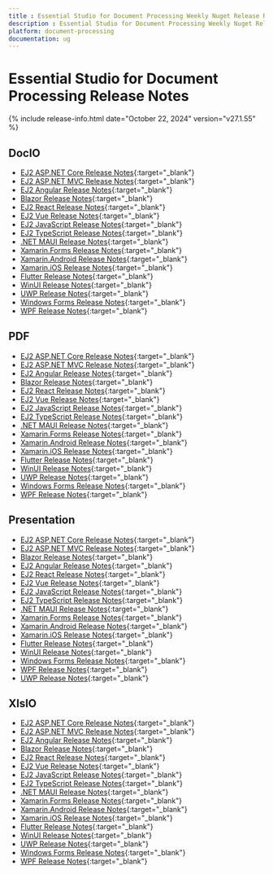 ```yaml
---
title : Essential Studio for Document Processing Weekly Nuget Release Release Notes  
description : Essential Studio for Document Processing Weekly Nuget Release Release Notes  
platform: document-processing
documentation: ug
---
```


# Essential Studio for Document Processing  Release Notes  

{% include release-info.html date="October 22, 2024"  version="v27.1.55" %} 

## DocIO

* [EJ2 ASP.NET Core Release Notes](https://ej2.syncfusion.com/aspnetcore/documentation/release-notes/27.1.55#docio){:target="_blank"}
* [EJ2 ASP.NET MVC Release Notes](https://ej2.syncfusion.com/aspnetmvc/documentation/release-notes/27.1.55#docio){:target="_blank"}
* [EJ2 Angular Release Notes](https://ej2.syncfusion.com/angular/documentation/release-notes/27.1.55#docio){:target="_blank"}
* [Blazor Release Notes](https://blazor.syncfusion.com/documentation/release-notes/27.1.55#docio){:target="_blank"}
* [EJ2 React Release Notes](https://ej2.syncfusion.com/react/documentation/release-notes/27.1.55#docio){:target="_blank"}
* [EJ2 Vue  Release Notes](https://ej2.syncfusion.com/vue/documentation/release-notes/27.1.55#docio){:target="_blank"}
* [EJ2 JavaScript Release Notes](https://ej2.syncfusion.com/javascript/documentation/release-notes/27.1.55#docio){:target="_blank"}
* [EJ2 TypeScript Release Notes](https://ej2.syncfusion.com/documentation/release-notes/27.1.55#docio){:target="_blank"}
* [.NET MAUI Release Notes](/maui/release-notes/v27.1.55#docio){:target="_blank"}
* [Xamarin.Forms Release Notes](/xamarin/release-notes/v27.1.55#docio){:target="_blank"}
* [Xamarin.Android Release Notes](/xamarin-android/release-notes/v27.1.55#docio){:target="_blank"}
* [Xamarin.iOS Release Notes](/xamarin-ios/release-notes/v27.1.55#docio){:target="_blank"}
* [Flutter Release Notes](/flutter/release-notes/v27.1.55#docio){:target="_blank"}
* [WinUI Release Notes](/winui/release-notes/v27.1.55#docio){:target="_blank"}
* [UWP Release Notes](/uwp/release-notes/v27.1.55#docio){:target="_blank"}
* [Windows Forms Release Notes](/windowsforms/release-notes/v27.1.55#docio){:target="_blank"}
* [WPF Release Notes](/wpf/release-notes/v27.1.55#docio){:target="_blank"}



## PDF

* [EJ2 ASP.NET Core Release Notes](https://ej2.syncfusion.com/aspnetcore/documentation/release-notes/27.1.55#pdf){:target="_blank"}
* [EJ2 ASP.NET MVC Release Notes](https://ej2.syncfusion.com/aspnetmvc/documentation/release-notes/27.1.55#pdf){:target="_blank"}
* [EJ2 Angular Release Notes](https://ej2.syncfusion.com/angular/documentation/release-notes/27.1.55#pdf){:target="_blank"}
* [Blazor Release Notes](https://blazor.syncfusion.com/documentation/release-notes/27.1.55#pdf){:target="_blank"}
* [EJ2 React Release Notes](https://ej2.syncfusion.com/react/documentation/release-notes/27.1.55#pdf){:target="_blank"}
* [EJ2 Vue  Release Notes](https://ej2.syncfusion.com/vue/documentation/release-notes/27.1.55#pdf){:target="_blank"}
* [EJ2 JavaScript Release Notes](https://ej2.syncfusion.com/javascript/documentation/release-notes/27.1.55#pdf){:target="_blank"}
* [EJ2 TypeScript Release Notes](https://ej2.syncfusion.com/documentation/release-notes/27.1.55#pdf){:target="_blank"}
* [.NET MAUI Release Notes](/maui/release-notes/v27.1.55#pdf){:target="_blank"}
* [Xamarin.Forms Release Notes](/xamarin/release-notes/v27.1.55#pdf){:target="_blank"}
* [Xamarin.Android Release Notes](/xamarin-android/release-notes/v27.1.55#pdf){:target="_blank"}
* [Xamarin.iOS Release Notes](/xamarin-ios/release-notes/v27.1.55#pdf){:target="_blank"}
* [Flutter Release Notes](/flutter/release-notes/v27.1.55#pdf){:target="_blank"}
* [WinUI Release Notes](/winui/release-notes/v27.1.55#pdf){:target="_blank"}
* [UWP Release Notes](/uwp/release-notes/v27.1.55#pdf){:target="_blank"}
* [Windows Forms Release Notes](/windowsforms/release-notes/v27.1.55#pdf){:target="_blank"}
* [WPF Release Notes](/wpf/release-notes/v27.1.55#pdf){:target="_blank"}


## Presentation

* [EJ2 ASP.NET Core Release Notes](https://ej2.syncfusion.com/aspnetcore/documentation/release-notes/27.1.55#presentation){:target="_blank"}
* [EJ2 ASP.NET MVC Release Notes](https://ej2.syncfusion.com/aspnetmvc/documentation/release-notes/27.1.55#presentation){:target="_blank"}
* [Blazor Release Notes](https://blazor.syncfusion.com/documentation/release-notes/27.1.55#presentation){:target="_blank"}
* [EJ2 Angular Release Notes](https://ej2.syncfusion.com/angular/documentation/release-notes/27.1.55#presentation){:target="_blank"}
* [EJ2 React Release Notes](https://ej2.syncfusion.com/react/documentation/release-notes/27.1.55#presentation){:target="_blank"}
* [EJ2 Vue  Release Notes](https://ej2.syncfusion.com/vue/documentation/release-notes/27.1.55#presentation){:target="_blank"}
* [EJ2 JavaScript Release Notes](https://ej2.syncfusion.com/javascript/documentation/release-notes/27.1.55#presentation){:target="_blank"}
* [EJ2 TypeScript Release Notes](https://ej2.syncfusion.com/documentation/release-notes/27.1.55#presentation){:target="_blank"}
* [.NET MAUI Release Notes](/maui/release-notes/v27.1.55#presentation){:target="_blank"}
* [Xamarin.Forms Release Notes](/xamarin/release-notes/v27.1.55#presentation){:target="_blank"}
* [Xamarin.Android Release Notes](/xamarin-android/release-notes/v27.1.55#presentation){:target="_blank"}
* [Xamarin.iOS Release Notes](/xamarin-ios/release-notes/v27.1.55#presentation){:target="_blank"}
* [Flutter Release Notes](/flutter/release-notes/v27.1.55#presentation){:target="_blank"}
* [WinUI Release Notes](/winui/release-notes/v27.1.55#presentation){:target="_blank"}
* [Windows Forms Release Notes](/windowsforms/release-notes/v27.1.55#presentation){:target="_blank"}
* [WPF Release Notes](/wpf/release-notes/v27.1.55#presentation){:target="_blank"}
* [UWP Release Notes](/uwp/release-notes/v27.1.55#presentation){:target="_blank"}



## XlsIO

* [EJ2 ASP.NET Core Release Notes](https://ej2.syncfusion.com/aspnetcore/documentation/release-notes/27.1.55#xlsio){:target="_blank"}
* [EJ2 ASP.NET MVC Release Notes](https://ej2.syncfusion.com/aspnetmvc/documentation/release-notes/27.1.55#xlsio){:target="_blank"}
* [EJ2 Angular Release Notes](https://ej2.syncfusion.com/angular/documentation/release-notes/27.1.55#xlsio){:target="_blank"}
* [Blazor Release Notes](https://blazor.syncfusion.com/documentation/release-notes/27.1.55#xlsio){:target="_blank"}
* [EJ2 React Release Notes](https://ej2.syncfusion.com/react/documentation/release-notes/27.1.55#xlsio){:target="_blank"}
* [EJ2 Vue  Release Notes](https://ej2.syncfusion.com/vue/documentation/release-notes/27.1.55#xlsio){:target="_blank"}
* [EJ2 JavaScript Release Notes](https://ej2.syncfusion.com/javascript/documentation/release-notes/27.1.55#xlsio){:target="_blank"}
* [EJ2 TypeScript Release Notes](https://ej2.syncfusion.com/documentation/release-notes/27.1.55#xlsio){:target="_blank"}
* [.NET MAUI Release Notes](/maui/release-notes/v27.1.55#xlsio){:target="_blank"}
* [Xamarin.Forms Release Notes](/xamarin/release-notes/v27.1.55#xlsio){:target="_blank"}
* [Xamarin.Android Release Notes](/xamarin-android/release-notes/v27.1.55#xlsio){:target="_blank"}
* [Xamarin.iOS Release Notes](/xamarin-ios/release-notes/v27.1.55#xlsio){:target="_blank"}
* [Flutter Release Notes](/flutter/release-notes/v27.1.55#xlsio){:target="_blank"}
* [WinUI Release Notes](/winui/release-notes/v27.1.55#xlsio){:target="_blank"}
* [UWP Release Notes](/uwp/release-notes/v27.1.55#xlsio){:target="_blank"}
* [Windows Forms Release Notes](/windowsforms/release-notes/v27.1.55#xlsio){:target="_blank"}
* [WPF Release Notes](/wpf/release-notes/v27.1.55#xlsio){:target="_blank"}


